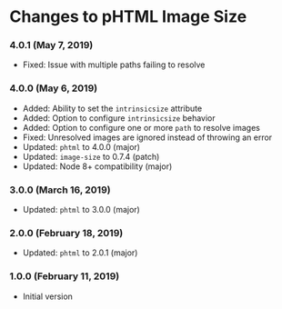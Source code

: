 # Changes to pHTML Image Size

### 4.0.1 (May 7, 2019)

- Fixed: Issue with multiple paths failing to resolve

### 4.0.0 (May 6, 2019)

- Added: Ability to set the `intrinsicsize` attribute
- Added: Option to configure `intrinsicsize` behavior
- Added: Option to configure one or more `path` to resolve images
- Fixed: Unresolved images are ignored instead of throwing an error
- Updated: `phtml` to 4.0.0 (major)
- Updated: `image-size` to 0.7.4 (patch)
- Updated: Node 8+ compatibility (major)

### 3.0.0 (March 16, 2019)

- Updated: `phtml` to 3.0.0 (major)

### 2.0.0 (February 18, 2019)

- Updated: `phtml` to 2.0.1 (major)

### 1.0.0 (February 11, 2019)

- Initial version
